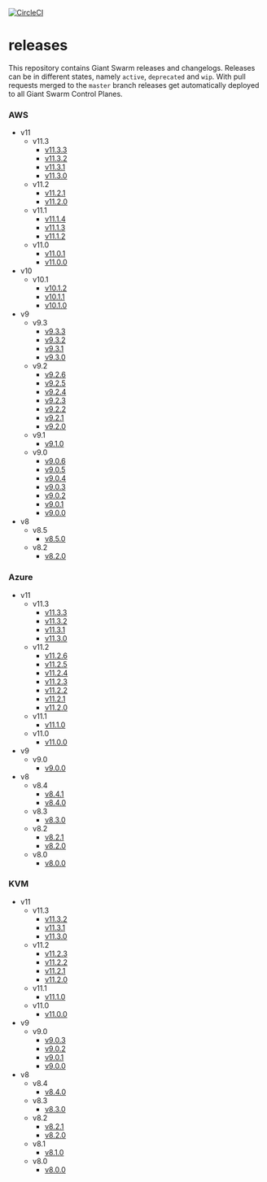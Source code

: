 [![CircleCI](https://circleci.com/gh/giantswarm/releases.svg?style=shield)](https://circleci.com/gh/giantswarm/releases)

# releases

This repository contains Giant Swarm releases and changelogs. Releases can be in
different states, namely `active`, `deprecated` and `wip`. With pull requests
merged to the `master` branch releases get automatically deployed to all Giant
Swarm Control Planes.



### AWS

- v11
  - v11.3
    - [v11.3.3](https://github.com/giantswarm/releases/blob/master/aws/v11.3.3/release-notes.md)
    - [v11.3.2](https://github.com/giantswarm/releases/blob/master/aws/v11.3.2/release-notes.md)
    - [v11.3.1](https://github.com/giantswarm/releases/blob/master/aws/v11.3.1/release-notes.md)
    - [v11.3.0](https://github.com/giantswarm/releases/blob/master/aws/v11.3.0/release-notes.md)
  - v11.2
    - [v11.2.1](https://github.com/giantswarm/releases/blob/master/aws/v11.2.1/release-notes.md)
    - [v11.2.0](https://github.com/giantswarm/releases/blob/master/aws/v11.2.0/release-notes.md)
  - v11.1
    - [v11.1.4](https://github.com/giantswarm/releases/blob/master/aws/v11.1.4/release-notes.md)
    - [v11.1.3](https://github.com/giantswarm/releases/blob/master/aws/v11.1.3/release-notes.md)
    - [v11.1.2](https://github.com/giantswarm/releases/blob/master/aws/v11.1.2/release-notes.md)
  - v11.0
    - [v11.0.1](https://github.com/giantswarm/releases/blob/master/aws/v11.0.1/release-notes.md)
    - [v11.0.0](https://github.com/giantswarm/releases/blob/master/aws/v11.0.0/release-notes.md)
- v10
  - v10.1
    - [v10.1.2](https://github.com/giantswarm/releases/blob/master/aws/v10.1.2/release-notes.md)
    - [v10.1.1](https://github.com/giantswarm/releases/blob/master/aws/v10.1.1/release-notes.md)
    - [v10.1.0](https://github.com/giantswarm/releases/blob/master/aws/v10.1.0/release-notes.md)
- v9
  - v9.3
    - [v9.3.3](https://github.com/giantswarm/releases/blob/master/aws/v9.3.3/release-notes.md)
    - [v9.3.2](https://github.com/giantswarm/releases/blob/master/aws/v9.3.2/release-notes.md)
    - [v9.3.1](https://github.com/giantswarm/releases/blob/master/aws/v9.3.1/release-notes.md)
    - [v9.3.0](https://github.com/giantswarm/releases/blob/master/aws/v9.3.0/release-notes.md)
  - v9.2
    - [v9.2.6](https://github.com/giantswarm/releases/blob/master/aws/v9.2.6/release-notes.md)
    - [v9.2.5](https://github.com/giantswarm/releases/blob/master/aws/v9.2.5/release-notes.md)
    - [v9.2.4](https://github.com/giantswarm/releases/blob/master/aws/v9.2.4/release-notes.md)
    - [v9.2.3](https://github.com/giantswarm/releases/blob/master/aws/v9.2.3/release-notes.md)
    - [v9.2.2](https://github.com/giantswarm/releases/blob/master/aws/v9.2.2/release-notes.md)
    - [v9.2.1](https://github.com/giantswarm/releases/blob/master/aws/v9.2.1/release-notes.md)
    - [v9.2.0](https://github.com/giantswarm/releases/blob/master/aws/v9.2.0/release-notes.md)
  - v9.1
    - [v9.1.0](https://github.com/giantswarm/releases/blob/master/aws/v9.1.0/release-notes.md)
  - v9.0
    - [v9.0.6](https://github.com/giantswarm/releases/blob/master/aws/v9.0.6/release-notes.md)
    - [v9.0.5](https://github.com/giantswarm/releases/blob/master/aws/v9.0.5/release-notes.md)
    - [v9.0.4](https://github.com/giantswarm/releases/blob/master/aws/v9.0.4/release-notes.md)
    - [v9.0.3](https://github.com/giantswarm/releases/blob/master/aws/v9.0.3/release-notes.md)
    - [v9.0.2](https://github.com/giantswarm/releases/blob/master/aws/v9.0.2/release-notes.md)
    - [v9.0.1](https://github.com/giantswarm/releases/blob/master/aws/v9.0.1/release-notes.md)
    - [v9.0.0](https://github.com/giantswarm/releases/blob/master/aws/v9.0.0/release-notes.md)
- v8
  - v8.5
    - [v8.5.0](https://github.com/giantswarm/releases/blob/master/aws/v8.5.0/release-notes.md)
  - v8.2
    - [v8.2.0](https://github.com/giantswarm/releases/blob/master/aws/v8.2.0/release-notes.md)


### Azure

- v11
  - v11.3
    - [v11.3.3](https://github.com/giantswarm/releases/blob/master/azure/v11.3.3/release-notes.md)
    - [v11.3.2](https://github.com/giantswarm/releases/blob/master/azure/v11.3.2/release-notes.md)
    - [v11.3.1](https://github.com/giantswarm/releases/blob/master/azure/v11.3.1/release-notes.md)
    - [v11.3.0](https://github.com/giantswarm/releases/blob/master/azure/v11.3.0/release-notes.md)
  - v11.2
    - [v11.2.6](https://github.com/giantswarm/releases/blob/master/azure/v11.2.6/release-notes.md)
    - [v11.2.5](https://github.com/giantswarm/releases/blob/master/azure/v11.2.5/release-notes.md)
    - [v11.2.4](https://github.com/giantswarm/releases/blob/master/azure/v11.2.4/release-notes.md)
    - [v11.2.3](https://github.com/giantswarm/releases/blob/master/azure/v11.2.3/release-notes.md)
    - [v11.2.2](https://github.com/giantswarm/releases/blob/master/azure/v11.2.2/release-notes.md)
    - [v11.2.1](https://github.com/giantswarm/releases/blob/master/azure/v11.2.1/release-notes.md)
    - [v11.2.0](https://github.com/giantswarm/releases/blob/master/azure/v11.2.0/release-notes.md)
  - v11.1
    - [v11.1.0](https://github.com/giantswarm/releases/blob/master/azure/v11.1.0/release-notes.md)
  - v11.0
    - [v11.0.0](https://github.com/giantswarm/releases/blob/master/azure/v11.0.0/release-notes.md)
- v9
  - v9.0
    - [v9.0.0](https://github.com/giantswarm/releases/blob/master/azure/v9.0.0/release-notes.md)
- v8
  - v8.4
    - [v8.4.1](https://github.com/giantswarm/releases/blob/master/azure/v8.4.1/release-notes.md)
    - [v8.4.0](https://github.com/giantswarm/releases/blob/master/azure/v8.4.0/release-notes.md)
  - v8.3
    - [v8.3.0](https://github.com/giantswarm/releases/blob/master/azure/v8.3.0/release-notes.md)
  - v8.2
    - [v8.2.1](https://github.com/giantswarm/releases/blob/master/azure/v8.2.1/release-notes.md)
    - [v8.2.0](https://github.com/giantswarm/releases/blob/master/azure/v8.2.0/release-notes.md)
  - v8.0
    - [v8.0.0](https://github.com/giantswarm/releases/blob/master/azure/v8.0.0/release-notes.md)


### KVM

- v11
  - v11.3
    - [v11.3.2](https://github.com/giantswarm/releases/blob/master/kvm/v11.3.2/release-notes.md)
    - [v11.3.1](https://github.com/giantswarm/releases/blob/master/kvm/v11.3.1/release-notes.md)
    - [v11.3.0](https://github.com/giantswarm/releases/blob/master/kvm/v11.3.0/release-notes.md)
  - v11.2
    - [v11.2.3](https://github.com/giantswarm/releases/blob/master/kvm/v11.2.3/release-notes.md)
    - [v11.2.2](https://github.com/giantswarm/releases/blob/master/kvm/v11.2.2/release-notes.md)
    - [v11.2.1](https://github.com/giantswarm/releases/blob/master/kvm/v11.2.1/release-notes.md)
    - [v11.2.0](https://github.com/giantswarm/releases/blob/master/kvm/v11.2.0/release-notes.md)
  - v11.1
    - [v11.1.0](https://github.com/giantswarm/releases/blob/master/kvm/v11.1.0/release-notes.md)
  - v11.0
    - [v11.0.0](https://github.com/giantswarm/releases/blob/master/kvm/v11.0.0/release-notes.md)
- v9
  - v9.0
    - [v9.0.3](https://github.com/giantswarm/releases/blob/master/kvm/v9.0.3/release-notes.md)
    - [v9.0.2](https://github.com/giantswarm/releases/blob/master/kvm/v9.0.2/release-notes.md)
    - [v9.0.1](https://github.com/giantswarm/releases/blob/master/kvm/v9.0.1/release-notes.md)
    - [v9.0.0](https://github.com/giantswarm/releases/blob/master/kvm/v9.0.0/release-notes.md)
- v8
  - v8.4
    - [v8.4.0](https://github.com/giantswarm/releases/blob/master/kvm/v8.4.0/release-notes.md)
  - v8.3
    - [v8.3.0](https://github.com/giantswarm/releases/blob/master/kvm/v8.3.0/release-notes.md)
  - v8.2
    - [v8.2.1](https://github.com/giantswarm/releases/blob/master/kvm/v8.2.1/release-notes.md)
    - [v8.2.0](https://github.com/giantswarm/releases/blob/master/kvm/v8.2.0/release-notes.md)
  - v8.1
    - [v8.1.0](https://github.com/giantswarm/releases/blob/master/kvm/v8.1.0/release-notes.md)
  - v8.0
    - [v8.0.0](https://github.com/giantswarm/releases/blob/master/kvm/v8.0.0/release-notes.md)
